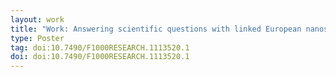 ```yaml
---
layout: work
title: "Work: Answering scientific questions with linked European nanosafety data"
type: Poster
tag: doi:10.7490/F1000RESEARCH.1113520.1
doi: doi:10.7490/F1000RESEARCH.1113520.1
---
```


